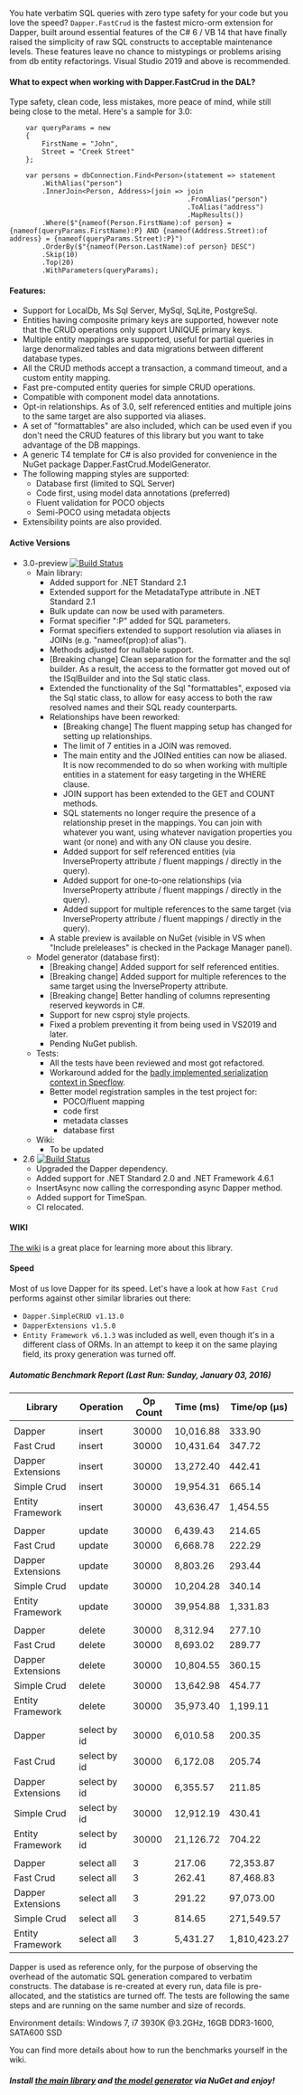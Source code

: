 You hate verbatim SQL queries with zero type safety for your code but you love the speed? ``Dapper.FastCrud`` is the fastest micro-orm extension for Dapper, built around essential features of the C# 6 / VB 14 that have finally raised the simplicity of raw SQL constructs to acceptable maintenance levels. These features leave no chance to mistypings or problems arising from db entity refactorings.
Visual Studio 2019 and above is recommended. 

#### What to expect when working with Dapper.FastCrud in the DAL? 
Type safety, clean code, less mistakes, more peace of mind, while still being close to the metal. Here's a sample for 3.0:
```
    var queryParams = new 
    {
        FirstName = "John",
        Street = "Creek Street"
    };

    var persons = dbConnection.Find<Person>(statement => statement
        .WithAlias("person")
        .InnerJoin<Person, Address>(join => join
                                            .FromAlias("person")
                                            .ToAlias("address")
                                            .MapResults())
        .Where($"{nameof(Person.FirstName):of person} = {nameof(queryParams.FirstName):P} AND {nameof(Address.Street):of address} = {nameof(queryParams.Street):P}")  
        .OrderBy($"{nameof(Person.LastName):of person} DESC")  
        .Skip(10)  
        .Top(20)  
        .WithParameters(queryParams);
```

#### Features:
- Support for LocalDb, Ms Sql Server, MySql, SqLite, PostgreSql.
- Entities having composite primary keys are supported, however note that the CRUD operations only support UNIQUE primary keys.
- Multiple entity mappings are supported, useful for partial queries in large denormalized tables and data migrations between different database types.
- All the CRUD methods accept a transaction, a command timeout, and a custom entity mapping.
- Fast pre-computed entity queries for simple CRUD operations.
- Compatible with component model data annotations.
- Opt-in relationships. As of 3.0, self referenced entities and multiple joins to the same target are also supported via aliases.
- A set of "formattables" are also included, which can be used even if you don't need the CRUD features of this library but you want to take advantage of the DB mappings.
- A generic T4 template for C# is also provided for convenience in the NuGet package Dapper.FastCrud.ModelGenerator.
- The following mapping styles are supported:
  - Database first (limited to SQL Server)
  - Code first, using model data annotations (preferred)
  - Fluent validation for POCO objects
  - Semi-POCO using metadata objects
- Extensibility points are also provided.

#### Active Versions
- 3.0-preview [![Build Status](https://moonstorm.visualstudio.com/Dapper.FastCrud/_apis/build/status/Master%20Branch%20Build%20Pipeline?branchName=master)](https://moonstorm.visualstudio.com/Dapper.FastCrud/_build/latest?definitionId=8&branchName=master)
  - Main library:
    - Added support for .NET Standard 2.1
    - Extended support for the MetadataType attribute in .NET Standard 2.1
    - Bulk update can now be used with parameters.
    - Format specifier ":P" added for SQL parameters.
    - Format specifiers extended to support resolution via aliases in JOINs (e.g. "nameof(prop):of alias").
    - Methods adjusted for nullable support.
    - [Breaking change] Clean separation for the formatter and the sql builder. As a result, the access to the formatter got moved out of the ISqlBuilder and into the Sql static class.
    - Extended the functionality of the Sql "formattables", exposed via the Sql static class, to allow for easy access to both the raw resolved names and their SQL ready counterparts.
    - Relationships have been reworked:
        - [Breaking change] The fluent mapping setup has changed for setting up relationships.
        - The limit of 7 entities in a JOIN was removed.
        - The main entity and the JOINed entities can now be aliased. It is now recommended to do so when working with multiple entities in a statement for easy targeting in the WHERE clause.
        - JOIN support has been extended to the GET and COUNT methods.
        - SQL statements no longer require the presence of a relationship preset in the mappings. You can join with whatever you want, using whatever navigation properties you want (or none) and with any ON clause you desire.
        - Added support for self referenced entities (via InverseProperty attribute / fluent mappings / directly in the query).
        - Added support for one-to-one relationships (via InverseProperty attribute / fluent mappings / directly in the query).
        - Added support for multiple references to the same target (via InverseProperty attribute / fluent mappings / directly in the query).
    - A stable preview is available on NuGet (visible in VS when "Include preleleases" is checked in the Package Manager panel). 
  - Model generator (database first):
    - [Breaking change] Added support for self referenced entities.
    - [Breaking change] Added support for multiple references to the same target using the InverseProperty attribute.
    - [Breaking change] Better handling of columns representing reserved keywords in C#.
    - Support for new csproj style projects.
    - Fixed a problem preventing it from being used in VS2019 and later.
    - Pending NuGet publish.
  - Tests:
    - All the tests have been reviewed and most got refactored.
    - Workaround added for the [badly implemented serialization context in Specflow](https://github.com/SpecFlowOSS/SpecFlow/issues/1534).
    - Better model registration samples in the test project for:
      - POCO/fluent mapping
      - code first
      - metadata classes
      - database first
  - Wiki:
    - To be updated
- 2.6 [![Build Status](https://moonstorm.visualstudio.com/Dapper.FastCrud/_apis/build/status/Release%20Branch%20Build%20Pipeline?branchName=release)](https://moonstorm.visualstudio.com/Dapper.FastCrud/_build/latest?definitionId=10&branchName=release)
  - Upgraded the Dapper dependency.
  - Added support for .NET Standard 2.0 and .NET Framework 4.6.1
  - InsertAsync now calling the corresponding async Dapper method.
  - Added support for TimeSpan.
  - CI relocated.



#### WIKI
[The wiki](https://github.com/MoonStorm/Dapper.FastCRUD/wiki) is a great place for learning more about this library.


#### Speed
Most of us love Dapper for its speed. 
Let's have a look at how ``Fast Crud`` performs against other similar libraries out there:  

- ``Dapper.SimpleCRUD v1.13.0``
- ``DapperExtensions v1.5.0 ``
- ``Entity Framework v6.1.3`` was included as well, even though it's in a different class of ORMs.
In an attempt to keep it on the same playing field, its proxy generation was turned off.

##### Automatic Benchmark Report (Last Run: Sunday, January 03, 2016)

|  Library   |  Operation | Op Count |Time (ms) | Time/op (μs) |
|------------|------------|----------|----------|--------------|
||||||
| Dapper | insert | 30000 | 10,016.88 | 333.90 |
| Fast Crud | insert | 30000 | 10,431.64 | 347.72 |
| Dapper Extensions | insert | 30000 | 13,272.40 | 442.41 |
| Simple Crud | insert | 30000 | 19,954.31 | 665.14 |
| Entity Framework | insert | 30000 | 43,636.47 | 1,454.55 |
||||||
| Dapper | update | 30000 | 6,439.43 | 214.65 |
| Fast Crud | update | 30000 | 6,668.78 | 222.29 |
| Dapper Extensions | update | 30000 | 8,803.26 | 293.44 |
| Simple Crud | update | 30000 | 10,204.28 | 340.14 |
| Entity Framework | update | 30000 | 39,954.88 | 1,331.83 |
||||||
| Dapper | delete | 30000 | 8,312.94 | 277.10 |
| Fast Crud | delete | 30000 | 8,693.02 | 289.77 |
| Dapper Extensions | delete | 30000 | 10,804.55 | 360.15 |
| Simple Crud | delete | 30000 | 13,642.98 | 454.77 |
| Entity Framework | delete | 30000 | 35,973.40 | 1,199.11 |
||||||
| Dapper | select by id | 30000 | 6,010.58 | 200.35 |
| Fast Crud | select by id | 30000 | 6,172.08 | 205.74 |
| Dapper Extensions | select by id | 30000 | 6,355.57 | 211.85 |
| Simple Crud | select by id | 30000 | 12,912.19 | 430.41 |
| Entity Framework | select by id | 30000 | 21,126.72 | 704.22 |
||||||
| Dapper | select all | 3 | 217.06 | 72,353.87 |
| Fast Crud | select all | 3 | 262.41 | 87,468.83 |
| Dapper Extensions | select all | 3 | 291.22 | 97,073.00 |
| Simple Crud | select all | 3 | 814.65 | 271,549.57 |
| Entity Framework | select all | 3 | 5,431.27 | 1,810,423.27 |

Dapper is used as reference only, for the purpose of observing the overhead of the automatic SQL generation compared to verbatim  constructs. The database is re-created at every run, data file is pre-allocated, and the statistics are turned off.
The tests are following the same steps and are running on the same number and size of records.

Environment details: Windows 7, i7 3930K @3.2GHz, 16GB DDR3-1600, SATA600 SSD  

You can find more details about how to run the benchmarks yourself in the wiki.

##### Install [the main library](https://www.nuget.org/packages/Dapper.FastCrud/) and [the model generator](https://www.nuget.org/packages/Dapper.FastCrud.ModelGenerator/) via NuGet and enjoy!

